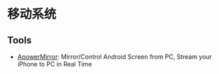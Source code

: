 # 移动系统

## Tools
* [ApowerMirror](https://www.apowersoft.com/phone-mirror): Mirror/Control Android Screen from PC, Stream your iPhone to PC in Real Time

